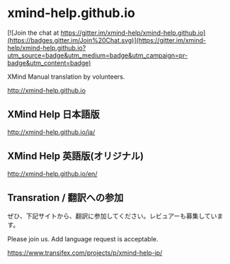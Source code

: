 # xmind-help.github.io

[![Join the chat at https://gitter.im/xmind-help/xmind-help.github.io](https://badges.gitter.im/Join%20Chat.svg)](https://gitter.im/xmind-help/xmind-help.github.io?utm_source=badge&utm_medium=badge&utm_campaign=pr-badge&utm_content=badge)

XMind Manual translation by volunteers.

http://xmind-help.github.io

## XMind Help 日本語版

http://xmind-help.github.io/ja/

## XMind Help 英語版(オリジナル)

http://xmind-help.github.io/en/

## Transration / 翻訳への参加

ぜひ、下記サイトから、翻訳に参加してください。レビュアーも募集しています。

Please join us. Add language request is acceptable.

https://www.transifex.com/projects/p/xmind-help-jp/
